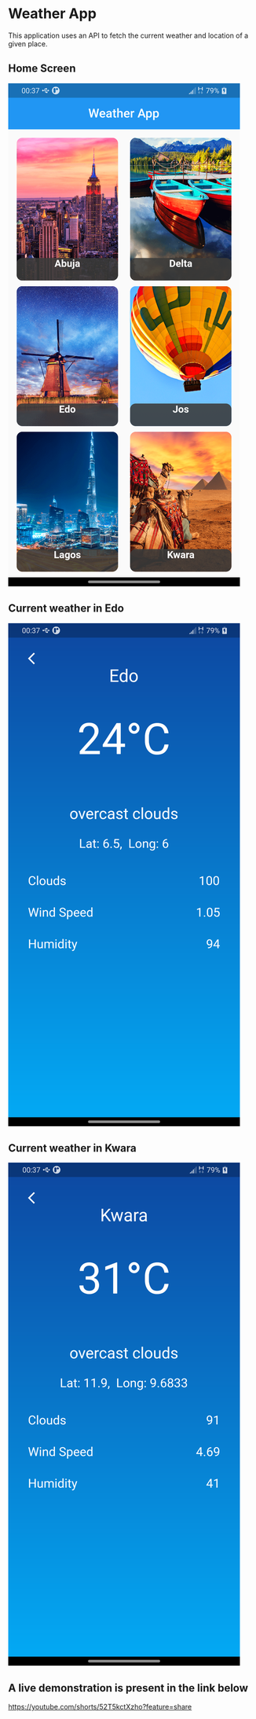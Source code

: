 # Weather App

This application uses an API to fetch the current weather and location of a given place.

## Home Screen 
![alt text](https://github.com/Joshuailuma/Weather-App/blob/master/Screenshot-1.png?raw=true)

## Current weather in Edo
![alt text](https://github.com/Joshuailuma/Weather-App/blob/master/Screenshot-2.png?raw=true)

## Current weather in Kwara
![alt text](https://github.com/Joshuailuma/Weather-App/blob/master/Screenshot-3.png?raw=true)

## A live demonstration is present in the link below
https://youtube.com/shorts/52T5kctXzho?feature=share
